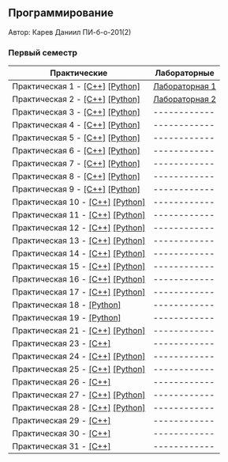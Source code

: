 ## Программирование

Автор: Карев Даниил ПИ-б-о-201(2)

### Первый семестр

| Практические | Лабораторные |
| ------------ | ------------ |
| Практическая 1 - [[C++]](./Practice/01/C%2B%2B/01.Простой%20ввод/1.Простой%20ввод/1.Простой%20ввод.cpp) [[Python]](./Practice/01/Python/01.%20Простой%20ввод.py) | [Лабораторная 1 ](./Lab/01/) |
| Практическая 2 - [[C++]](./Practice/01/C%2B%2B/02.%20Переменные%20int%20и%20double/2/2.cpp) [[Python]](./Practice/01/Python/02.%20Переменные%20int%20и%20double.py) | [Лабораторная 2 ](./Lab/02/) |
| Практическая 3 - [[C++]](./Practice/01/C%2B%2B/03.%20Арифметика%20для%20разных%20типов/03.%20Арифметика%20для%20разных%20типов/03.%20Арифметика%20для%20разных%20типов.cpp) [[Python]](./Practice/01/Python/03.%20Арифметика%20для%20разных%20типов.py) | ------------ |
| Практическая 4 - [[C++]](./Practice/01/C%2B%2B/04.%20Обмен%20значениями/3.00/3.00.cpp) [[Python]](./Practice/01/Python/04.%20Обмен%20значениями.py) | ------------ |
| Практическая 5 - [[C++]](./Practice/01/C%2B%2B/05.Падение%20обьекта/5/5.cpp) [[Python]](./Practice/01/Python/05.%20Падение%20объекта.py) | ------------ |
| Практическая 6 - [[C++]](./Practice/01/C%2B%2B/06.%20Корни%20уравнения/6.%20Корни%20уравнения/6.%20Корни%20уравнения.cpp) [[Python]](./Practice/01/Python/06.%20Корни%20уравнения.py) | ------------ |
| Практическая 7 - [[C++]](./Practice/01/C%2B%2B/07.Площадь%20треугольника/7.%20Площадь%20треугольника/7.%20Площадь%20треугольника.cpp) [[Python]](./Practice/01/Python/07.%20Площадь%20треугольника.py) | ------------ |
| Практическая 8 - [[C++]](./Practice/01/C%2B%2B/08.%20Калькулятор/8.%20Калькулятор/8.%20Калькулятор.cpp) [[Python]](./Practice/01/Python/08.%20Калькулятор.py) | ------------ |
| Практическая 9 - [[C++]](./Practice/01/C%2B%2B/09.Встреча/9.Встреча/9.Встреча.cpp) [[Python]](./Practice/01/Python/09.%20Встреча.py) | ------------ |
| Практическая 10 - [[C++]](./Practice/01/C%2B%2B/10.Фиксированная%20сумма/9.%20Встреча/9.%20Встреча.cpp) [[Python]](./Practice/01/Python/10.%20Фиксированная%20сумма.py) | ------------ |
| Практическая 11 - [[C++]](./Practice/01/C%2B%2B/11.%20Возведение%20в%20степень/11.%20Возведение%20в%20степень/11.%20Возведение%20в%20степень.cpp) [[Python]](./Practice/01/Python/11.%20Возведение%20в%20степень.py) | ------------ |
| Практическая 12 - [[C++]](./Practice/01/C%2B%2B/12.%20Факториал/12.%20Факториал/12.%20Факториал.cpp) [[Python]](./Practice/01/Python/12.%20Факториал.py) | ------------ |
| Практическая 13 - [[C++]](./Practice/01/C%2B%2B/13.%20Простое%20число/13/13.cpp) [[Python]](./Practice/01/Python/13.%20Простое%20число.py) | ------------ |
| Практическая 14 - [[C++]](./Practice/01/C%2B%2B/14.%20Степень%20двойки/14.%20Степень%20двойки/14.%20Степень%20двойки.cpp) [[Python]](./Practice/01/Python/14.%20Степень%20двойки.py) | ------------ |
| Практическая 15 - [[C++]](./Practice/01/C%2B%2B/15.%20Угадай%20число/15.%20Угадай%20число/15.%20Угадай%20число.cpp) [[Python]](./Practice/01/Python/15.%20Угадай%20число.py) | ------------ |
| Практическая 16 - [[C++]](./Practice/01/C%2B%2B/16.Хобби/16.Хобби/16.Хобби.cpp) [[Python]](./Practice/01/Python/16.%20Хобби.py ) | ------------ |
| Практическая 17 - [[C++]](./Practice/01/C%2B%2B/17.%20Казино/17.%20Казино/17.%20Казино.cpp) [[Python]](./Practice/01/Python/17.%20Казино.py ) | ------------ |
| Практическая 18 - [[Python]](./Practice/01/Python/18.%20Евротур.py) | ------------ |
| Практическая 19 - [[Python]](./Practice/01/Python/19.%20Медвежья%20память.py) | ------------ |
| Практическая 21 - [[C++]](./Practice/01/C%2B%2B/21.%20Индекс%20массы%20тела/21.%20Индекс%20массы%20тела/21.%20Индекс%20массы%20тела.cpp) [[Python]](./Practice/01/Python/21.%20Индекс%20массы%20тела.py) | ------------ |
| Практическая 23 - [[C++]](./Practice/01/C%2B%2B/23.%20Заголовочные%20файлы/23.1/23.1.cpp) | ------------ |
| Практическая 24 - [[C++]](./Practice/01/C%2B%2B/24.%20Работа%20с%20json/24/24.cpp) [[Python]](./Practice/01/Python/24.%20Работа%20с%20json/24.py) | ------------ |
| Практическая 25 - [[C++]](./Practice/01/C%2B%2B/25.%20BozoSort/25.6/25.6.cpp) [[Python]](./Practice/01/Python/25.%20BozoSort/25.py) | ------------ |
| Практическая 26 - [[C++]](./Practice/01/C%2B%2B/26.%20Шаблон%20BozoSort/26/26.cpp) | ------------ |
| Практическая 27 - [[C++]](./Practice/01/C%2B%2B/27.%20ТОР%20-%205%20минимальных/27/27.cpp) [[Python]](./Python/27.%20ТОП%205%20-%20минимальных/27.py) | ------------ |
| Практическая 28 - [[C++]](./Practice/01/C%2B%2B/28.%20Фкторизация%20натурального%20числа/28/28.cpp) [[Python]](./Practice/01/Python/28.%20Факторизация%20натурального%20числа/28.py) | ------------ |
| Практическая 29 - [[C++]](./Practice/01/C%2B%2B/29.%20Студенты/29/29.cpp) | ------------ |
| Практическая 30 - [[C++]](./Practice/01/C%2B%2B/30.%20Loot%20Box/30/30.cpp) | ------------ |
| Практическая 31 - [[C++]](./Practice/01/C%2B%2B/31.%20Адреса/31/31.cpp) | ------------ |
